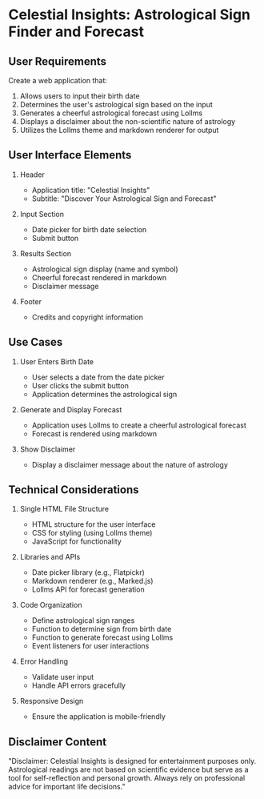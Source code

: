 # Celestial Insights: Astrological Sign Finder and Forecast

## User Requirements

Create a web application that:
1. Allows users to input their birth date
2. Determines the user's astrological sign based on the input
3. Generates a cheerful astrological forecast using Lollms
4. Displays a disclaimer about the non-scientific nature of astrology
5. Utilizes the Lollms theme and markdown renderer for output

## User Interface Elements

1. Header
   - Application title: "Celestial Insights"
   - Subtitle: "Discover Your Astrological Sign and Forecast"

2. Input Section
   - Date picker for birth date selection
   - Submit button

3. Results Section
   - Astrological sign display (name and symbol)
   - Cheerful forecast rendered in markdown
   - Disclaimer message

4. Footer
   - Credits and copyright information

## Use Cases

1. User Enters Birth Date
   - User selects a date from the date picker
   - User clicks the submit button
   - Application determines the astrological sign

2. Generate and Display Forecast
   - Application uses Lollms to create a cheerful astrological forecast
   - Forecast is rendered using markdown

3. Show Disclaimer
   - Display a disclaimer message about the nature of astrology

## Technical Considerations

1. Single HTML File Structure
   - HTML structure for the user interface
   - CSS for styling (using Lollms theme)
   - JavaScript for functionality

2. Libraries and APIs
   - Date picker library (e.g., Flatpickr)
   - Markdown renderer (e.g., Marked.js)
   - Lollms API for forecast generation

3. Code Organization
   - Define astrological sign ranges
   - Function to determine sign from birth date
   - Function to generate forecast using Lollms
   - Event listeners for user interactions

4. Error Handling
   - Validate user input
   - Handle API errors gracefully

5. Responsive Design
   - Ensure the application is mobile-friendly

## Disclaimer Content

"Disclaimer: Celestial Insights is designed for entertainment purposes only. Astrological readings are not based on scientific evidence but serve as a tool for self-reflection and personal growth. Always rely on professional advice for important life decisions."
